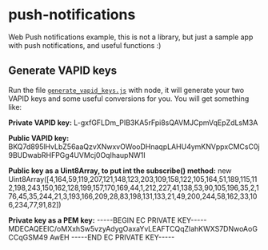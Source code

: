 # push-notifications

Web Push notifications example, this is not a library, but just a sample app with push notifications, and useful functions :)

## Generate VAPID keys

Run the file [`generate_vapid_keys.js`](https://github.com/5pilow/push-notifications/blob/master/generate_vapid_keys.js) with node, it will generate your two VAPID keys and some useful conversions for you.
You will get something like:

**Private VAPID key:**
L-gxfGFLDm_PIB3KA5rFpi8sQAVMJCpmVqEpZdLsM3A

**Public VAPID key:**
BKQ7d895lHvLbZ56aaQzvXNwxvOWooDHnaqpLAHU4ymKNVppxCMCsC0j9BUDwabRHFPGg4UVMcj0OqIhaupNW1I

**Public key as a Uint8Array, to put int the subscribe() method:**
new Uint8Array([4,164,59,119,207,121,148,123,203,109,158,122,105,164,51,189,115,112,198,243,150,162,128,199,157,170,169,44,1,212,227,41,138,53,90,105,196,35,2,176,45,35,244,21,3,193,166,209,28,83,198,131,133,21,49,200,244,58,162,33,106,234,77,91,82])

**Private key as a PEM key:**
-----BEGIN EC PRIVATE KEY-----
MDECAQEEIC/oMXxhSw5vzyAdygOaxaYvLEAFTCQqZlahKWXS7DNwoAoGCCqGSM49
AwEH
-----END EC PRIVATE KEY-----
